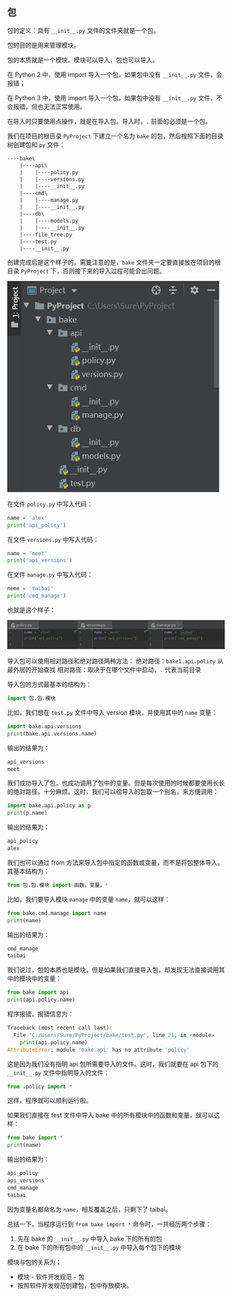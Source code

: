 ## 包

包的定义：具有 `__init__.py` 文件的文件夹就是一个包。

包的目的是用来管理模块。

包的本质就是一个模块。模块可以导入，包也可以导入。

在 Python 2 中，使用 import 导入一个包，如果包中没有 `__init__.py` 文件，会报错；

在 Python 3 中，使用 import 导入一个包，如果包中没有 `__init__.py` 文件，不会报错，但也无法正常使用。

在导入时只要使用点操作，就是在导入包。导入时，`.` 前面的必须是一个包。

我们在项目的根目录 `PyProject` 下建立一个名为 `bake` 的包，然后按照下面的目录树创建包和 `py` 文件：

```
----bake\
    |----api\
    |    |----policy.py
    |    |----versions.py
    |    |----__init__.py
    |----cmd\
    |    |----manage.py
    |    |----__init__.py
    |----db\
    |    |----models.py
    |    |----__init__.py
    |----file_tree.py
    |----test.py
    |----__init__.py
```

创建完成后是这个样子的。需要注意的是，`bake` 文件夹一定要直接放在项目的根目录 `PyProject` 下，否则接下来的导入过程可能会出问题。

![1570240125350](package.assets/1570240125350.png)

在文件 `policy.py` 中写入代码：

```python
name = 'alex'
print('api_policy')
```

在文件 `versions.py` 中写入代码：

```python
name = 'meet'
print('api_versions')
```

在文件 `manage.py` 中写入代码：

```python
neme = 'taibai'
print('cmd_manage')
```

也就是这个样子：

![1570252115626](package.assets/1570252115626.png)

导入包可以使用相对路径和绝对路径两种方法：
绝对路径：`bake1.api.policy` 从最外层的开始查找
相对路径：取决于在哪个文件中启动，`.` 代表当前目录

导入包的方式最基本的结构为：

```python
import 包.包.模块
```

比如，我们想在 `test.py` 文件中导入 version 模块，并使用其中的 `name` 变量：

```python
import bake.api.versions
print(bake.api.versions.name)
```

输出的结果为：

```python
api_versions
meet
```

我们成功导入了包，也成功调用了包中的变量。但是每次使用的时候都要使用长长的绝对路径，十分麻烦。这时，我们可以给导入的包取一个别名，来方便调用：

```python
import bake.api.policy as p
print(p.name)
```

输出的结果为：

```python
api_policy
alex
```

我们也可以通过 from 方法来导入包中指定的函数或变量，而不是将包整体导入。其基本结构为：

```python
from 包.包.模块 import 函数，变量，*
```

比如，我们要导入模块 `manage` 中的变量 `name`，就可以这样：

```python
from bake.cmd.manage import name
print(name)
```

输出的结果为：

```python
cmd_manage
taibai
```

我们说过，包的本质也是模块，但是如果我们直接导入包，却发现无法直接调用其中的模块中的变量：

```python
from bake import api
print(api.policy.name)
```

程序报错，报错信息为：

```python
Traceback (most recent call last):
  File "C:/Users/Sure/PyProject/bake/test.py", line 21, in <module>
    print(api.policy.name)
AttributeError: module 'bake.api' has no attribute 'policy'
```

这是因为我们没有指明 api 包所需要导入的文件。这时，我们就要在 api 包下的 `__init__.py` 文件中指明导入的文件：

```python
from .policy import *
```

这样，程序就可以顺利运行啦。

如果我们直接在 test 文件中导入 bake 中的所有模块中的函数和变量，就可以这样：

```python
from bake import *
print(name)
```

输出的结果为：

```python
api_policy
api_versions
cmd_manage
taibai
```

因为变量名都命名为 `name`，相互覆盖之后，只剩下了 taibai。

总结一下，当程序运行到 `from bake import *` 命令时，一共经历两个步骤：

1. 先在 bake 的 `__init__.py` 中导入 bake 下的所有的包
2. 在 bake 下的所有包中的 `__init__.py` 中导入每个包下的模块

模块与包的关系为：

- 模块 - 软件开发规范 - 包
- 按照软件开发规范创建包，包中存放模块。